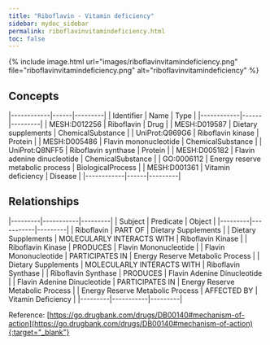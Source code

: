 ```yaml
---
title: "Riboflavin - Vitamin deficiency"
sidebar: mydoc_sidebar
permalink: riboflavinvitamindeficiency.html
toc: false 
---
```


{% include image.html url="images/riboflavinvitamindeficiency.png" file="riboflavinvitamindeficiency.png" alt="riboflavinvitamindeficiency" %}

## Concepts

|------------|------|---------|
| Identifier | Name | Type    |
|------------|------|---------|
| MESH:D012256 | Riboflavin | Drug |
| MESH:D019587 | Dietary supplements | ChemicalSubstance |
| UniProt:Q969G6 | Riboflavin kinase | Protein |
| MESH:D005486 | Flavin mononucleotide | ChemicalSubstance |
| UniProt:Q8NFF5 | Riboflavin synthase | Protein |
| MESH:D005182 | Flavin adenine dinucleotide | ChemicalSubstance |
| GO:0006112 | Energy reserve metabolic process | BiologicalProcess |
| MESH:D001361 | Vitamin deficiency | Disease |
|------------|------|---------|

## Relationships

|---------|-----------|---------|
| Subject | Predicate | Object  |
|---------|-----------|---------|
| Riboflavin | PART OF | Dietary Supplements |
| Dietary Supplements | MOLECULARLY INTERACTS WITH | Riboflavin Kinase |
| Riboflavin Kinase | PRODUCES | Flavin Mononucleotide |
| Flavin Mononucleotide | PARTICIPATES IN | Energy Reserve Metabolic Process |
| Dietary Supplements | MOLECULARLY INTERACTS WITH | Riboflavin Synthase |
| Riboflavin Synthase | PRODUCES | Flavin Adenine Dinucleotide |
| Flavin Adenine Dinucleotide | PARTICIPATES IN | Energy Reserve Metabolic Process |
| Energy Reserve Metabolic Process | AFFECTED BY | Vitamin Deficiency |
|---------|-----------|---------|

Reference: [https://go.drugbank.com/drugs/DB00140#mechanism-of-action](https://go.drugbank.com/drugs/DB00140#mechanism-of-action){:target="_blank"}